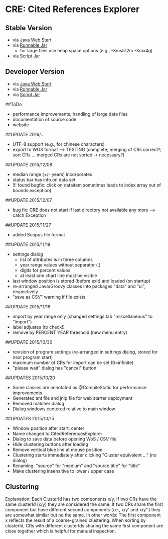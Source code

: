 # CRE: Cited References Explorer

## Stable Version
* via [Java Web Start](http://www1.hft-leipzig.de/thor/crexplorer/CitedReferencesExplorer.jnlp)
* via [Runnable Jar](http://www1.hft-leipzig.de/thor/crexplorer/CitedReferencesExplorerFull.jar)
  * for large files use heap space options (e.g., -Xms512m -Xmx4g)
* via [Script Jar](http://www1.hft-leipzig.de/thor/crexplorer/CitedReferencesExplorerScript.jar)

## Developer Version
* via [Java Web Start](http://www1.hft-leipzig.de/thor/crexplorer_dev/CitedReferencesExplorer.jnlp)
* via [Runnable Jar](http://www1.hft-leipzig.de/thor/crexplorer_dev/CitedReferencesExplorerFull.jar)
* via [Script Jar](http://www1.hft-leipzig.de/thor/crexplorer_dev/CitedReferencesExplorerScript.jar)



##ToDo
* performance improvements; handling of large data files
* documentation of source code
* website

##UPDATE 2016/..
* UTF-8 support (e.g., for chinese characters)
* export to WOS format --> TESTING (complete; merging of CRs correct?; sort CRs ... merged CRs are not sorted -> necessary?)


##UPDATE 2015/12/08
* median range (+/- years) incorporated
* status bar has info on data set
* !!! found bugfix: click on dataitem sometimes leads to index array out of bounds exception)


##UPDATE 2015/12/07
* bug fix: CRE does not start if last directory not available any more --> catch Exception

##UPDATE 2015/11/27
* added Scopus file format

##UPDATE 2015/11/19
* settings dialog 
  * list of attributes is in three columns
  * year range values without separator (,)
  * digits for percent values
  * at least one chart line must be visible
* last window position is stored (before exit) and loaded (on startup)
* re-arranged Java/Groovy classes into packages "data" and "ui", respectively
* "save as CSV" warning if file exists

##UPDATE 2015/11/16
* import by year range only (changed settings tab "miscellaneous" to "import") 
* label adjustes (to check!)
* remove by PERCENT YEAR threshold (new menu entry)

##UPDATE 2015/10/30
* revision of program settings (re-arranged in settings dialog, stored for next program start)
* maximum number of CRs for import can be set (0=infinite)
* "please wait" dialog has "cancel" button 

##UPDATES 2015/10/20
* Some classes are annotated as @CompileStatic for performance improvements
* Generated ant file and jnlp file for web starter deployment
* Removed matcher dialog
* Dialog windows centered relative to main window 

##UPDATES 2015/10/15
* Window position after start: center
* Name changed to CitedReferencesExplorer
* Dialog to save data before opening WoS / CSV file
* Hide clustering buttons after loading
* Remove vertical blue line at mouse position
* Clustering starts immediately after clicking "Cluster equivalent ..." (no dialog)
* Renaming: "source" for "medium" and "source title" for "title" 
* Make clustering insensitive to lower / upper case
    
## Clustering  
Explanation: Each ClusterId has two components x/y. 
If two CRs have the same clusterId (x/y) they are considered the same. 
If two CRs share the first component but have different second components (i.e., x/y' and x/y'') they are somewhat similar but no the same. 
In other words: The first component x reflects the result of a coarse-grained clustering.
When sorting by clusterId, CRs with different clusterIds sharing the same first component are close together which is helpful for manual inspection.
 
 
